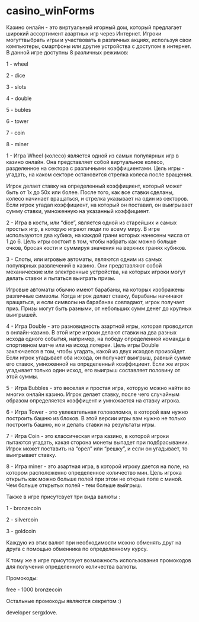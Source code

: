 # casino_winForms
Казино онлайн - это виртуальный игорный дом, который предлагает широкий ассортимент азартных игр через Интернет. Игроки могуттвыбрать игры и участвовать в различных акциях, используя свои компьютеры, смартфоны или другие устройства с доступом в интернет.
В данной игре доступны 8 различных режимов:

1 - wheel

2 - dice

3 - slots

4 - double

5 - bubles

6 - tower

7 - coin

8 - miner

1 - Игра Wheel (колесо) является одной из самых популярных игр в казино онлайн. Она представляет собой виртуальное колесо, разделенное на сектора с различными коэффициентами. Цель игры - угадать, на каком секторе остановится стрелка колеса после вращения.

Игрок делает ставку на определенный коэффициент, который может быть от 1x до 50x или более. После того, как все ставки сделаны, колесо начинает вращаться, и стрелка указывает на один из секторов. Если игрок угадал коэффициент, на который он поставил, он выигрывает сумму ставки, умноженную на указанный коэффициент.

2 - Игра в кости, или “dice”, является одной из старейших и самых простых игр, в которую играют люди по всему миру. В игре используются два кубика, на каждой грани которых нанесены числа от 1 до 6. Цель игры состоит в том, чтобы набрать как можно больше очков, бросая кости и суммируя значения на верхних гранях кубиков.

3 - Слоты, или игровые автоматы, являются одним из самых популярных развлечений в казино. Они представляют собой механические или электронные устройства, на которых игроки могут делать ставки и пытаться выиграть призы.

Игровые автоматы обычно имеют барабаны, на которых изображены различные символы. Когда игрок делает ставку, барабаны начинают вращаться, и если символы на барабанах совпадают, игрок получает приз. Призы могут быть разными, от небольших сумм денег до крупных выигрышей.

4 - Игра Double - это разновидность азартной игры, которая проводится в онлайн-казино. В этой игре игроки делают ставки на два разных исхода одного события, например, на победу определенной команды в спортивном матче или на исход лотереи.
Цель игры Double заключается в том, чтобы угадать, какой из двух исходов произойдет. Если игрок угадывает оба исхода, он получает выигрыш, равный сумме его ставок, умноженной на определенный коэффициент. Если же игрок угадывает только один исход, его выигрыш составляет половину от этой суммы.

5 - Игра Bubbles - это веселая и простая игра, которую можно найти во многих онлайн казино. Игрок делает ставку, после чего случайным образом определяется коэффицент и умножается на ставку игрока.

6 - Игра Tower - это увлекательная головоломка, в которой вам нужно построить башню из блоков. В этой версии игры вам нужно не только построить башню, но и делать ставки на результаты игры.

7 - Игра Coin - это классическая игра казино, в которой игроки пытаются угадать, какая сторона монеты выпадет при подбрасывании. Игрок может поставить на “орел” или “решку”, и если он угадывает, то выигрывает ставку.

8 - Игра miner - это азартная игра, в которой игроку дается на поле, на котором расположенно определенное количество мин. Цель игрока открыть как можно больше полей при этом не открыв поле с миной. Чем больше открытых полей - тем больше выйгрыш.

Также в игре присутсвует три вида валюты : 

1 - bronzecoin

2 - silvercoin

3 - goldcoin

Каждую из этих валют при необходимости можно обменять друг на друга с помощью обменника по определенному курсу.

К тому же в игре присутсвует возможность использования промокодов для получения определенного количества валюты.

Промокоды:

free - 1000 bronzecoin

Остальные промокоды являются секретом :)

developer sergxlove.
